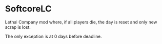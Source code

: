 # SoftcoreLC

Lethal Company mod where, if all players die, the day is reset and only new scrap is lost.

The only exception is at 0 days before deadline.
